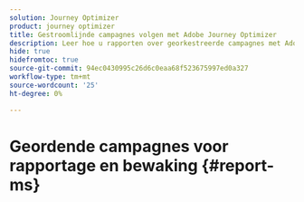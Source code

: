 ```yaml
---
solution: Journey Optimizer
product: journey optimizer
title: Gestroomlijnde campagnes volgen met Adobe Journey Optimizer
description: Leer hoe u rapporten over georkestreerde campagnes met Adobe Journey Optimizer kunt bijhouden en openen
hide: true
hidefromtoc: true
source-git-commit: 94ec0430995c26d6c0eaa68f523675997ed0a327
workflow-type: tm+mt
source-wordcount: '25'
ht-degree: 0%

---
```


# Geordende campagnes voor rapportage en bewaking {#report-ms}
